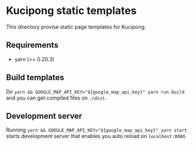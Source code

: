# Kucipong static templates

This directory provise static page templates for Kucipong.

## Requirements

* yarn (>= 0.20.3)

## Build templates

Do `yarn && GOOGLE_MAP_API_KEY="${google_map_api_key}" yarn run build` and you can get compiled files on `./dist`.

## Development server

Running `yarn && GOOGLE_MAP_API_KEY="${google_map_api_key}" yarn start` starts development server that enables you auto reload on `localhost:8080`.
